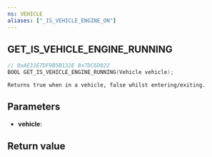 ```yaml
---
ns: VEHICLE
aliases: ["_IS_VEHICLE_ENGINE_ON"]
---
```

## GET_IS_VEHICLE_ENGINE_RUNNING

```c
// 0xAE31E7DF9B5B132E 0x7DC6D022
BOOL GET_IS_VEHICLE_ENGINE_RUNNING(Vehicle vehicle);
```

```
Returns true when in a vehicle, false whilst entering/exiting.  
```

## Parameters
* **vehicle**: 

## Return value
